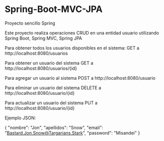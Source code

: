 # Spring-Boot-MVC-JPA
Proyecto sencillo Spring 

Este proyecto realiza operaciones CRUD en una entidad usuario utilizando Spring Boot, Spring MVC, Spring JPA 

Para obtener todos los usuarios disponibles en el sistema:
GET a http://localhost:8080/usuarios

Para obtener un usuario del sistema 
GET a http://localhost:8080/usuarios/{id}

Para agregar un usuario al sistema
POST a http://localhost:8080/usuario

Para eliminar un usuario del sistema
DELETE a http://localhost:8080/usuario/{id}

Para actualizar un usuario del sistema
PUT a http://localhost:8080/usuario/{id}


Ejemplo JSON:

{
    "nombre": "Jon",
    "apellidos": "Snow",
    "email": "Bastard.Jon.Snow@Targarians.Stark",
    "password": "Misandei"
  }
